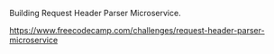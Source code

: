 Building Request Header Parser Microservice.

https://www.freecodecamp.com/challenges/request-header-parser-microservice